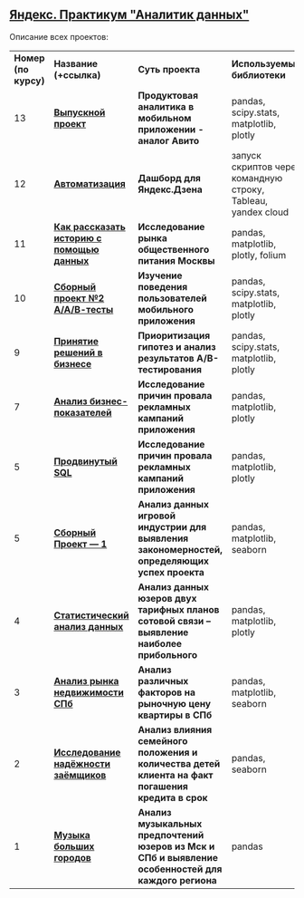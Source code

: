 ## <a href="https://praktikum.yandex.ru/data-analyst/" target="_blank"><b>Яндекс. Практикум "Аналитик данных"</b></a>

Описание всех проектов:
<table>
<tr>
<td><b>Номер (по курсу)</b></td>
<td><b>Название (+ссылка)</b></td>
<td><b>Суть проекта</b></td>
<td><b>Используемые библиотеки</b></td>
<tr>
<td>13</td>
<td><a href="https://github.com/nex1o/yandex_DA/blob/6903b939ea09ac1c6a25f4d1136d7d045d047687/project_13.ipynb" target="_blank"><b>Выпускной проект</b></a></td>
<td><b>Продуктовая аналитика в мобильном приложении - аналог Авито</b></td>
<td>pandas, scipy.stats, matplotlib, plotly</td>
<tr>
<td>12</td>
<td><a href="https://github.com/nex1o/yandex_DA/blob/6e68a5de572fb1b770f4d7c89e3d57f1d08f0534/project_12.ipynb" target="_blank"><b>Автоматизация</b></a></td>
<td><b>Дашборд для Яндекс.Дзена</b></td>
<td>запуск скриптов через командную строку, Tableau, yandex cloud</td>
<tr>
<td>11</td>
<td><a href="https://github.com/nex1o/yandex_DA/blob/5b8038b27c4a314c3e92d437701f2d5f5bdd1289/project_11.ipynb" target="_blank"><b>Как рассказать историю с помощью данных</b></a></td>
<td><b>Исследование рынка общественного питания Москвы</b></td>
<td>pandas, matplotlib, plotly, folium</td>
<tr>
<td>10</td>
<td><a href="https://github.com/nex1o/yandex_DA/blob/620dc16530a2763c51f7353b25b45a2c0039b3c6/Project_10.ipynb" target="_blank"><b>Сборный проект №2<br>А/А/В-тесты</b></a></td>
<td><b>Изучение поведения пользователей мобильного приложения</b></td>
<td>pandas, scipy.stats, matplotlib, plotly</td>
<tr>
<td>9</td>
<td><a href="https://github.com/nex1o/yandex_DA/blob/8ecc1d4ceb0b7252517511536f7f2be323915486/project_9.ipynb" target="_blank"><b>Принятие решений в бизнесе</b></a></td>
<td><b>Приоритизация гипотез и анализ результатов А/В-тестирования</b></td>
<td>pandas, scipy.stats, matplotlib, plotly</td>
<tr>
<td>7</td>
<td><a href="https://github.com/nex1o/yandex_DA/blob/983bd4ada0ce3dc5b9b4ab0ec60b462f47df626b/project_7.ipynb" target="_blank"><b>Анализ бизнес-показателей</b></a></td>
<td><b>Исследование причин провала рекламных кампаний приложения</b></td>
<td>pandas, matplotlib, plotly</td>
<tr>
<td>5</td>
<td><a href="https://github.com/nex1o/yandex_DA/blob/983bd4ada0ce3dc5b9b4ab0ec60b462f47df626b/project_7.ipynb" target="_blank"><b>Продвинутый SQL</b></a></td>
<td><b>Исследование причин провала рекламных кампаний приложения</b></td>
<td>pandas, matplotlib, plotly</td> 
<tr>
<td>5</td>
<td><a href="" target="_blank"><b>Сборный Проект — 1</b></a></td>
<td><b>Анализ данных игровой индустрии для выявления закономерностей, определяющих успех проекта</b></td>
<td>pandas, matplotlib, seaborn</td>
<tr>
<td>4</td>
<td><a href="" target="_blank"><b>Статистический анализ данных</b></a></td>
<td><b>Анализ данных юзеров двух тарифных планов сотовой связи – выявление наиболее прибольного</b></td>
<td>pandas, matplotlib, plotly</td>
<tr>
<td>3</td>
<td><a href="https://github.com/nex1o/yandex_DA/blob/122a8753fb72a5e83d3021604faba1bdc65c059b/project_3.ipynb" target="_blank"><b>Анализ рынка недвижимости СПб</b></a></td>
<td><b>Анализ различных факторов на рыночную цену квартиры в СПб</b></td>
<td>pandas, matplotlib, seaborn</td>
<tr>
<td>2</td>
<td><a href="https://github.com/nex1o/yandex_DA/blob/122a8753fb72a5e83d3021604faba1bdc65c059b/project_2.ipynb" target="_blank"><b>Исследование надёжности заёмщиков</b></a></td>
<td><b>Анализ влияния семейного положения и количества детей клиента на факт погашения кредита в срок</b></td>
<td>pandas, seaborn</td>
<tr>
<td>1</td>
<td><a href="https://github.com/nex1o/yandex_DA/blob/29da357855b70bccf717f9c693da26c80fc4eb5e/project_1.ipynb" target="_blank"><b>Музыка больших городов</b></a></td>
<td><b>Анализ музыкальных предпочтений юзеров из Мск и СПб и выявление особенностей для каждого региона</b></td>
<td>pandas</td>

  
</table>
<br/><br/>
